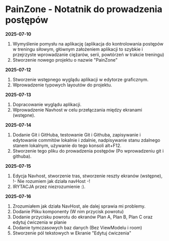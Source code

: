 # PainZone - Notatnik do prowadzenia postępów 




**2025-07-10**
1. Wymyślenie pomysłu na aplikację (aplikacja do kontrolowania postępów w treningu siłowym, głównym
założeniem aplikacji to szybkie i przejrzyste wprowadzanie ciężarów, serii, powtórzeń w trakcie
treningu)
2. Stworzenie nowego projektu o nazwie "PainZone"


**2025-07-12**
1. Stworzenie wstępnego wyglądu aplikacji w edytorze graficznym.
2. Wprowadzenie typowych layoutów do projektu.


**2025-07-13**
1. Dopracowanie wyglądu aplikacji.
2. Wprowadzenie Navhost w celu przełączania między ekranami (wstępne).


**2025-07-14**
1. Dodanie Git i GitHuba, testowanie Git i Githuba, zapisywanie i edytowanie commitów lokalnie i
   zdalnie, nadpisywanie stanu zdalnego stanem lokalnym, używanie do tego konsoli alt+F12.
2. Stworzenie tego pliku do prowadzenia postępów (Po wprowadzeniu git i githuba).


**2025-07-15**
1. Edycja Navhost, stworzenie tras, stworzenie reszty ekranów (wstępne), 
!- Nie rozumiem jak działa navHost -!
2. IRYTACJA przez niezrozumienie :).


**2025-07-16**
1. Zrozumiałem jak działa NavHost, ale dalej sprawia mi problemy.
2. Dodanie Pliku komponenty (W nim przycisk powrotu)
3. Dodanie przycisku powrotu do ekranów Plan A, Plan B, Plan C oraz edytuj ćwiczenia w planie
4. Dodanie tymczasowych baz danych (Bez ViewModelu i room)
5. Stworzenie pól tekstowych w Ekranie "Edytuj ćwiczenia"
